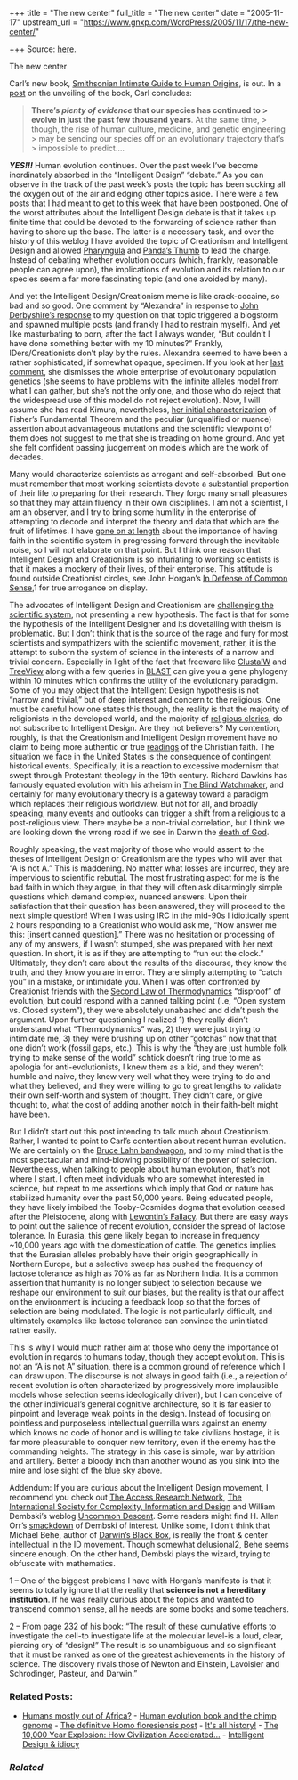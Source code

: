 +++
title = "The new center"
full_title = "The new center"
date = "2005-11-17"
upstream_url = "https://www.gnxp.com/WordPress/2005/11/17/the-new-center/"

+++
Source: [here](https://www.gnxp.com/WordPress/2005/11/17/the-new-center/).

The new center

Carl’s new book, [Smithsonian Intimate Guide to Human Origins](https://www.amazon.com/exec/obidos/ASIN/0060829613/geneexpressio-20/), is out. In a [post](http://www.corante.com/loom/archives/2005/11/17/book_news_part_one.php) on the unveiling of the book, Carl concludes:

> **There’s *plenty of evidence* that our species has continued to > evolve in just the past few thousand years**. At the same time, > though, the rise of human culture, medicine, and genetic engineering > may be sending our species off on an evolutionary trajectory that’s > impossible to predict….

***YES!!!*** Human evolution continues. Over the past week I’ve become inordinately absorbed in the “Intelligent Design” “debate.” As you can observe in the track of the past week’s posts the topic has been sucking all the oxygen out of the air and edging other topics aside. There were a few posts that I had meant to get to this week that have been postponed. One of the worst attributes about the Intelligent Design debate is that it takes up finite time that could be devoted to the forwarding of science rather than having to shore up the base. The latter is a necessary task, and over the history of this weblog I have avoided the topic of Creationism and Intelligent Design and allowed [Pharyngula](http://pharyngula.org/) and [Panda’s Thumb](http://www.pandasthumb.org/) to lead the charge. Instead of debating whether evolution occurs (which, frankly, reasonable people can agree upon), the implications of evolution and its relation to our species seem a far more fascinating topic (and one avoided by many).

And yet the Intelligent Design/Creationism meme is like crack-cocaine, so bad and so good. One comment by “Alexandra” in response to [John Derbyshire’s response](https://www.gnxp.com/blog/2005/11/10-questions-for-derb.php) to my question on that topic triggered a blogstorm and spawned multiple posts (and frankly I had to restrain myself). And yet like masturbating to porn, after the fact I always wonder, “But couldn’t I have done something better with my 10 minutes?” Frankly, IDers/Creationists don’t play by the rules. Alexandra seemed to have been a rather sophisticated, if somewhat opaque, specimen. If you look at her [last comment](http://js-kit.com/api/static/pop_comments?ref=http://gnxp.com&path=/113200041725470586/#393194), she dismisses the whole enterprise of evolutionary population genetics (she seems to have problems with the infinite alleles model from what I can gather, but she’s not the only one, and those who do reject that the widespread use of this model do not reject evolution). Now, I will assume she has read Kimura, nevertheless, [her initial characterization](https://www.gnxp.com/blog/2005/11/bounds-of-discourse.php) of Fisher’s Fundamental Theorem and the peculiar (unqualified or nuance) assertion about advantageous mutations and the scientific viewpoint of them does not suggest to me that she is treading on home ground. And yet she felt confident passing judgement on models which are the work of decades.

Many would characterize scientists as arrogant and self-absorbed. But one must remember that most working scientists devote a substantial proportion of their life to preparing for their research. They forgo many small pleasures so that they may attain fluency in their own disciplines. I am not a scientist, I am an observer, and I try to bring some humility in the enterprise of attempting to decode and interpret the theory and data that which are the fruit of lifetimes. I have [gone on at length](https://www.gnxp.com/blog/2005/09/i-am-believer.php) about the importance of having faith in the scientific system in progressing forward through the inevitable noise, so I will not elaborate on that point. But I think one reason that Intelligent Design and Creationism is so infuriating to working scientists is that it makes a mockery of their lives, of their enterprise. This attitude is found outside Creationist circles, see John Horgan’s [In Defense of Common Sense](http://www.edge.org/3rd_culture/horgan05/horgan05_index.html),1 for true arrogance on display.

The advocates of Intelligent Design and Creationism are [challenging the scientific system](http://www.leaderu.com/real/ri9701/koons2.html), not presenting a new hypothesis. The fact is that for some the hypothesis of the Intelligent Designer and its dovetailing with theism is problematic. But I don’t think that is the source of the rage and fury for most scientists and sympathizers with the scientific movement, rather, it is the attempt to suborn the system of science in the interests of a narrow and trivial concern. Especially in light of the fact that freeware like [ClustalW](http://sf01.bic.nus.edu.sg/clustalw/) and [TreeView](http://taxonomy.zoology.gla.ac.uk/rod/treeview.html) along with a few queries in [BLAST](http://www.ncbi.nlm.nih.gov/blast/Blast.cgi) can give you a gene phylogeny within 10 minutes which confirms the utility of the evolutionary paradigm. Some of you may object that the Intelligent Design hypothesis is not “narrow and trivial,” but of deep interest and concern to the religious. One must be careful how one states this though, the reality is that the majority of religionists in the developed world, and the majority of [religious clerics](http://www.firstthings.com/ftissues/ft0101/reviews/oakes.html), do not subscribe to Intelligent Design. Are they not believers? My contention, roughly, is that the Creationism and Intelligent Design movement have no claim to being more authentic or true [readings](http://www.catholic.net/RCC/Periodicals/Dossier/0102-97/Article3.html) of the Christian faith. The situation we face in the United States is the consequence of contingent historical events. Specifically, it is a reaction to excessive modernism that swept through Protestant theology in the 19th century. Richard Dawkins has famously equated evolution with his atheism in [The Blind Watchmaker](https://www.amazon.com/exec/obidos/ASIN/0393315703/geneexpressio-20/), and certainly for many evolutionary theory is a gateway toward a paradigm which replaces their religious worldview. But not for all, and broadly speaking, many events and outlooks can trigger a shift from a religious to a post-religious view. There maybe be a non-trivial correlation, but I think we are looking down the wrong road if we see in Darwin the [death of God](http://skepdic.com/holbach.html).

Roughly speaking, the vast majority of those who would assent to the theses of Intelligent Design or Creationism are the types who will aver that “A is not A.” This is maddening. No matter what losses are incurred, they are impervious to scientific rebuttal. The most frustrating aspect for me is the bad faith in which they argue, in that they will often ask disarmingly simple questions which demand complex, nuanced answers. Upon their satisfaction that their question has been answered, they will proceed to the next simple question! When I was using IRC in the mid-90s I idiotically spent 2 hours responding to a Creationist who would ask me, “Now answer me this: \[insert canned question\].” There was no hesitation or processing of any of my answers, if I wasn’t stumped, she was prepared with her next question. In short, it is as if they are attempting to “run out the clock.” Ultimately, they don’t care about the results of the discourse, they know the truth, and they know you are in error. They are simply attempting to “catch you” in a mistake, or intimidate you. When I was often confronted by Creationist friends with the [Second Law of Thermodynamics](http://www.talkorigins.o%20rg/faqs/thermo/probability.html) “disproof” of evolution, but could respond with a canned talking point (i.e, “Open system vs. Closed system”), they were absolutely unabashed and didn’t push the argument. Upon further questioning I realized 1) they really didn’t understand what “Thermodynamics” was, 2) they were just trying to intimidate me, 3) they were brushing up on other “gotchas” now that that one didn’t work (fossil gaps, etc.). This is why the “they are just humble folk trying to make sense of the world” schtick doesn’t ring true to me as apologia for anti-evolutionists, I knew them as a kid, and they weren’t humble and naive, they knew very well what they were trying to do and what they believed, and they were willing to go to great lengths to validate their own self-worth and system of thought. They didn’t care, or give thought to, what the cost of adding another notch in their faith-belt might have been.

But I didn’t start out this post intending to talk much about Creationism. Rather, I wanted to point to Carl’s contention about recent human evolution. We are certainly on the [Bruce Lahn bandwagon](https://www.gnxp.com/blog/2005/09/this-is-bruce-lahns-brain-on-aspm-and.php), and to my mind that is the most spectacular and mind-blowing possibility of the power of selection. Nevertheless, when talking to people about human evolution, that’s not where I start. I often meet individuals who are somewhat interested in science, but repeat to me assertions which imply that God or nature has stabilized humanity over the past 50,000 years. Being educated people, they have likely imbibed the Tooby-Cosmides dogma that evolution ceased after the Pleistocene, along with [Lewontin’s Fallacy](https://www.gnxp.com/MT2/archives/001525.html). But there are easy ways to point out the salience of recent evolution, consider the spread of lactose tolerance. In Eurasia, this gene likely began to increase in frequency \~10,000 years ago with the domestication of cattle. The genetics implies that the Eurasian alleles probably have their origin geographically in Northern Europe, but a selective sweep has pushed the frequency of lactose tolerance as high as 70% as far as Northern India. It is a common assertion that humanity is no longer subject to selection because we reshape our environment to suit our biases, but the reality is that our affect on the environment is inducing a feedback loop so that the forces of selection are being modulated. The logic is not particularly difficult, and ultimately examples like lactose tolerance can convince the uninitiated rather easily.

This is why I would much rather aim at those who deny the importance of evolution in regards to humans today, though they accept evolution. This is not an “A is not A” situation, there is a common ground of reference which I can draw upon. The discourse is not always in good faith (i.e., a rejection of recent evolution is often characterized by progressively more implausible models whose selection seems ideologically driven), but I can conceive of the other individual’s general cognitive architecture, so it is far easier to pinpoint and leverage weak points in the design. Instead of focusing on pointless and purposeless intellectual guerrilla wars against an enemy which knows no code of honor and is willing to take civilians hostage, it is far more pleasurable to conquer new territory, even if the enemy has the commanding heights. The strategy in this case is simple, war by attrition and artillery. Better a bloody inch than another wound as you sink into the mire and lose sight of the blue sky above.

Addendum: If you are curious about the Intelligent Design movement, I recommend you check out [The Access Research Network](http://www.arn.org/), [The International Society for Complexity, Information and Design](http://www.iscid.org/) and William Dembski’s weblog [Uncommon Descent](http://www.uncommondescent.com/). Some readers might find H. Allen Orr’s [smackdown](http://www.bostonreview.net/BR27.3/orr.html) of Dembski of interest. Unlike some, I don’t think that Michael Behe, author of [Darwin’s Black Box](https://www.amazon.com/exec/obidos/ASIN/0684834936/geneexpressio-20/104-2493148-2227148), is really the front & center intellectual in the ID movement. Though somewhat delusional2, Behe seems sincere enough. On the other hand, Dembski plays the wizard, trying to obfuscate with mathematics.

1 – One of the biggest problems I have with Horgan’s manifesto is that it seems to totally ignore that the reality that **science is not a hereditary institution**. If he was really curious about the topics and wanted to transcend common sense, all he needs are some books and some teachers.

2 – From page 232 of his book: “The result of these cumulative efforts to investigate the cell-to investigate life at the molecular level-is a loud, clear, piercing cry of “design!” The result is so unambiguous and so significant that it must be ranked as one of the greatest achievements in the history of science. The discovery rivals those of Newton and Einstein, Lavoisier and Schrodinger, Pasteur, and Darwin.”

### Related Posts:

- [Humans mostly out of
  Africa?](https://www.gnxp.com/WordPress/2008/03/06/humans-mostly-out-of-africa/) - [Human evolution book and the chimp
  genome](https://www.gnxp.com/WordPress/2005/08/31/human-evolution-book-and-the-chimp-genome/) - [The definitive Homo floresiensis
  post](https://www.gnxp.com/WordPress/2006/10/12/the-definitive-homo-floresiensis-post/) - [It's all
  history!](https://www.gnxp.com/WordPress/2008/01/12/its-all-history/) - [The 10,000 Year Explosion: How Civilization
  Accelerated…](https://www.gnxp.com/WordPress/2009/01/26/the-10000-year-explosion-how-civilization-accelerated-human-evolution/) - [Intelligent Design &
  idiocy](https://www.gnxp.com/WordPress/2010/03/28/intelligent-design-idiocy/)

### *Related*

[](https://www.addtoany.com/add_to/facebook?linkurl=https%3A%2F%2Fwww.gnxp.com%2FWordPress%2F2005%2F11%2F17%2Fthe-new-center%2F&linkname=The%20new%20center "Facebook")[](https://www.addtoany.com/add_to/twitter?linkurl=https%3A%2F%2Fwww.gnxp.com%2FWordPress%2F2005%2F11%2F17%2Fthe-new-center%2F&linkname=The%20new%20center "Twitter")[](https://www.addtoany.com/add_to/email?linkurl=https%3A%2F%2Fwww.gnxp.com%2FWordPress%2F2005%2F11%2F17%2Fthe-new-center%2F&linkname=The%20new%20center "Email")[](https://www.addtoany.com/share)
